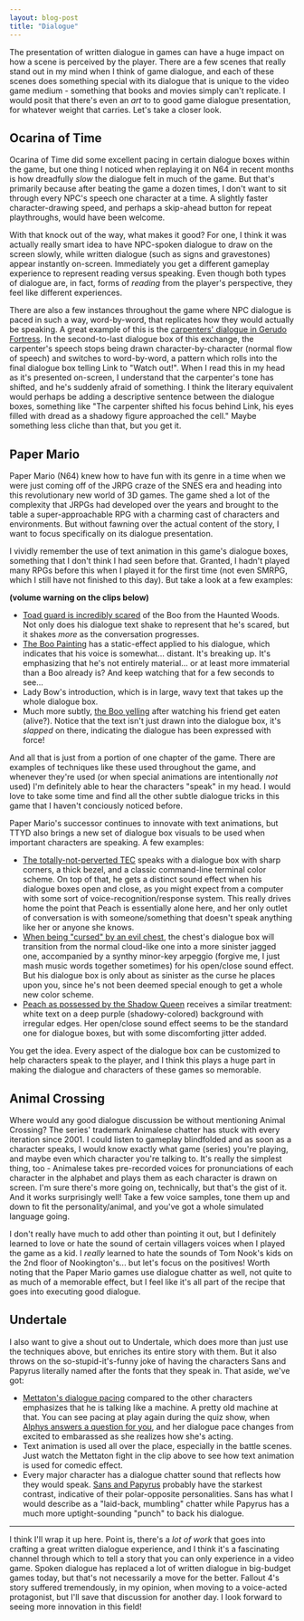 ```yaml
---
layout: blog-post
title: "Dialogue"
---
```

The presentation of written dialogue in games can have a huge impact on how a scene is perceived by the player. There are a few scenes that really stand out in my mind when I think of game dialogue, and each of these scenes does something special with its dialogue that is unique to the video game medium - something that books and movies simply can't replicate. I would posit that there's even an _art_ to to good game dialogue presentation, for whatever weight that carries. Let's take a closer look.

## Ocarina of Time ##

Ocarina of Time did some excellent pacing in certain dialogue boxes within the game, but one thing I noticed when replaying it on N64 in recent months is how dreadfully _slow_ the dialogue felt in much of the game. But that's primarily because after beating the game a dozen times, I don't want to sit through every NPC's speech one character at a time. A slightly faster character-drawing speed, and perhaps a skip-ahead button for repeat playthroughs, would have been welcome.

With that knock out of the way, what makes it good? For one, I think it was actually really smart idea to have NPC-spoken dialogue to draw on the screen slowly, while written dialogue (such as signs and gravestones) appear instantly on-screen. Immediately you get a different gameplay experience to represent reading versus speaking. Even though both types of dialogue are, in fact, forms of _reading_ from the player's perspective, they feel like different experiences.

There are also a few instances throughout the game where NPC dialogue is paced in such a way, word-by-word, that replicates how they would actually be speaking. A great example of this is the [carpenters' dialogue in Gerudo Fortress](https://youtu.be/lsrZa2wwZY0?t=4m5s). In the second-to-last dialogue box of this exchange, the carpenter's speech stops being drawn character-by-character (normal flow of speech) and switches to word-by-word, a pattern which rolls into the final dialogue box telling Link to "Watch out!". When I read this in my head as it's presented on-screen, I understand that the carpenter's tone has shifted, and he's suddenly afraid of something. I think the literary equivalent would perhaps be adding a descriptive sentence between the dialogue boxes, something like "The carpenter shifted his focus behind Link, his eyes filled with dread as a shadowy figure approached the cell." Maybe something less cliche than that, but you get it.

## Paper Mario ##

Paper Mario (N64) knew how to have fun with its genre in a time when we were just coming off of the JRPG craze of the SNES era and heading into this revolutionary new world of 3D games. The game shed a lot of the complexity that JRPGs had developed over the years and brought to the table a super-approachable RPG with a charming cast of characters and environments. But without fawning over the actual content of the story, I want to focus specifically on its dialogue presentation.

I vividly remember the use of text animation in this game's dialogue boxes, something that I don't think I had seen before that. Granted, I hadn't played many RPGs before this when I played it for the first time (not even SMRPG, which I still have not finished to this day). But take a look at a few examples:

__(volume warning on the clips below)__

* [Toad guard is incredibly scared](https://youtu.be/VoroUPxcgKk?t=11s) of the Boo from the Haunted Woods. Not only does his dialogue text shake to represent that he's scared, but it shakes _more_ as the conversation progresses.
* [The Boo Painting](https://youtu.be/enId2ZsgbJs) has a static-effect applied to his dialogue, which indicates that his voice is somewhat... distant. It's breaking up. It's emphasizing that he's not entirely material... or at least more immaterial than a Boo already is? And keep watching that for a few seconds to see...
* Lady Bow's introduction, which is in large, wavy text that takes up the whole dialogue box.
* Much more subtly, [the Boo yelling](https://youtu.be/RWdr7M5fyrY?t=1m29s) after watching his friend get eaten (alive?). Notice that the text isn't just drawn into the dialogue box, it's _slapped_ on there, indicating the dialogue has been expressed with force!

And all that is just from a portion of one chapter of the game. There are examples of techniques like these used throughout the game, and whenever they're used (or when special animations are intentionally _not_ used) I'm definitely able to hear the characters "speak" in my head. I would love to take some time and find all the other subtle dialogue tricks in this game that I haven't conciously noticed before.

Paper Mario's successor continues to innovate with text animations, but TTYD also brings a new set of dialogue box visuals to be used when important characters are speaking. A few examples:

* [The totally-not-perverted TEC](https://youtu.be/g9gluHOg4Rw?t=5m49s) speaks with a dialogue box with sharp corners, a thick bezel, and a classic command-line terminal color scheme. On top of that, he gets a distinct sound effect when his dialogue boxes open and close, as you might expect from a computer with some sort of voice-recognition/response system. This really drives home the point that Peach is essentially alone here, and her only outlet of conversation is with someone/something that doesn't speak anything like her or anyone she knows.
* [When being "cursed" by an evil chest](https://youtu.be/4Op_BM1AAd4?t=20m30s), the chest's dialogue box will transition from the normal cloud-like one into a more sinister jagged one, accompanied by a synthy minor-key arpeggio (forgive me, I just mash music words together sometimes) for his open/close sound effect. But his dialogue box is only about as sinister as the curse he places upon you, since he's not been deemed special enough to get a whole new color scheme.
* [Peach as possessed by the Shadow Queen](https://youtu.be/PVkPGsk1EIc?t=3m56s) receives a similar treatment: white text on a deep purple (shadowy-colored) background with irregular edges. Her open/close sound effect seems to be the standard one for dialogue boxes, but with some discomforting jitter added.

You get the idea. Every aspect of the dialogue box can be customized to help characters speak to the player, and I think this plays a huge part in making the dialogue and characters of these games so memorable.

## Animal Crossing ##

Where would any good dialogue discussion be without mentioning Animal Crossing? The series' trademark Animalese chatter has stuck with every iteration since 2001. I could listen to gameplay blindfolded and as soon as a character speaks, I would know exactly what game (series) you're playing, and maybe even which character you're talking to. It's really the simplest thing, too - Animalese takes pre-recorded voices for pronunciations of each character in the alphabet and plays them as each character is drawn on screen. I'm sure there's more going on, technically, but that's the gist of it. And it works surprisingly well! Take a few voice samples, tone them up and down to fit the personality/animal, and you've got a whole simulated language going.

I don't really have much to add other than pointing it out, but I definitely learned to love or hate the sound of certain villagers voices when I played the game as a kid. I _really_ learned to hate the sounds of Tom Nook's kids on the 2nd floor of Nookington's... but let's focus on the positives! Worth noting that the Paper Mario games use dialogue chatter as well, not quite to as much of a memorable effect, but I feel like it's all part of the recipe that goes into executing good dialogue.

## Undertale ##

I also want to give a shout out to Undertale, which does more than just use the techniques above, but enriches its entire story with them. But it also throws on the so-stupid-it's-funny joke of having the characters Sans and Papyrus literally named after the fonts that they speak in. That aside, we've got:

* [Mettaton's dialogue pacing](https://youtu.be/5BaH5bahjMA?t=41s) compared to the other characters emphasizes that he is talking like a machine. A pretty old machine at that. You can see pacing at play again during the quiz show, when [Alphys answers a question for you](https://youtu.be/5BaH5bahjMA?t=4m6s), and her dialogue pace changes from excited to embarassed as she realizes how she's acting.
* Text animation is used all over the place, especially in the battle scenes. Just watch the Mettaton fight in the clip above to see how text animation is used for comedic effect.
* Every major character has a dialogue chatter sound that reflects how they would speak. [Sans and Papyrus](https://youtu.be/LYS8Ef17E5g?t=1m45s) probably have the starkest contrast, indicative of their polar-opposite personalities. Sans has what I would describe as a "laid-back, mumbling" chatter while Papyrus has a much more uptight-sounding "punch" to back his dialogue.

---

I think I'll wrap it up here. Point is, there's a _lot of work_ that goes into crafting a great written dialogue experience, and I think it's a fascinating channel through which to tell a story that you can only experience in a video game. Spoken dialogue has replaced a lot of written dialogue in big-budget games today, but that's not necessarily a move for the better. Fallout 4's story suffered tremendously, in my opinion, when moving to a voice-acted protagonist, but I'll save that discussion for another day. I look forward to seeing more innovation in this field!